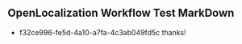 ## OpenLocalization Workflow Test MarkDown
* f32ce996-fe5d-4a10-a7fa-4c3ab049fd5c 
thanks!<!--HONumber=Mar16_HO2-->
